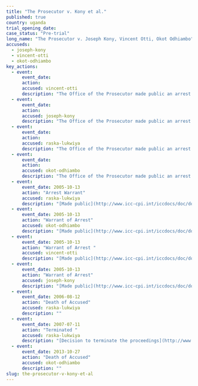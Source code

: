 ```yaml
---
title: "The Prosecutor v. Kony et al."
published: true
country: uganda
trial_opening_date:
case_status: "Pre-trial"
long_name: "The Prosecutor v. Joseph Kony, Vincent Otti, Okot Odhiambo"
accuseds:
  - joseph-kony
  - vincent-otti
  - okot-odhiambo
key_actions:
  - event:
      event_date:
      action:
      accused: vincent-otti
      description: "The Office of the Prosecutor made public an arrest warrant for Otti on October 13, 2005. Accused remains at-large but there are reports he is [deceased](http://www.haguejusticeportal.net/index.php?id=8194)."
  - event:
      event_date:
      action:
      accused: joseph-kony
      description: "The Office of the Prosecutor made public an arrest warrant for Kony on October 13, 2005. Accused remains [at-large.](http://www.theguardian.com/world/2014/nov/06/joseph-kony-hiding-sudan-border-report-lra)"
  - event:
      event_date:
      action:
      accused: raska-lukwiya
      description: "The Office of the Prosecutor made public an arrest warrant for Lukwiya on October 13, 2005. Following his death Pre-Trial Chamber II decided on July 11, 2007 to [terminate](https://www.icc-cpi.int/iccdocs/doc/doc297945.pdf) the proceedings against Raska Lukwiya, the warrant of arrest is rendered without effect therefore the name of Raska Lukwiya has been removed from the case."
  - event:
      event_date:
      action:
      accused: okot-odhiambo
      description: "The Office of the Prosecutor made public an arrest warrant for Odhiambo on October 13, 2005. On September 10, 2015, Pre-trial Chamber II [terminated](https://www.icc-cpi.int/en_menus/icc/situations%20and%20cases/situations/situation%20icc%200204/related%20cases/icc%200204%200105/court%20records/chambers/pre%20trial%20chamber%20ii/Pages/431.aspx) proceedings against the alleged Odhiambo following the forensic confirmation of his passing."
  - event:
      event_date: 2005-10-13
      action: "Arrest Warrant"
      accused: raska-lukwiya
      description: "[Made public](http://www.icc-cpi.int/iccdocs/doc/doc97193.pdf)"
  - event:
      event_date: 2005-10-13
      action: "Warrant of Arrest"
      accused: okot-odhiambo
      description: "[Made public](http://www.icc-cpi.int/iccdocs/doc/doc97197.pdf)"
  - event:
      event_date: 2005-10-13
      action: "Warrant of Arrest "
      accused: vincent-otti
      description: "[Made public](http://www.icc-cpi.int/iccdocs/doc/doc97189.pdf)"
  - event:
      event_date: 2005-10-13
      action: "Warrant of Arrest"
      accused: joseph-kony
      description: "[Made public](http://www.icc-cpi.int/iccdocs/doc/doc97185.pdf)"
  - event:
      event_date: 2006-08-12
      action: "Death of Accused"
      accused: raska-lukwiya
      description: ""
  - event:
      event_date: 2007-07-11
      action: "Terminated "
      accused: raska-lukwiya
      description: "[Decision to terminate the proceedings](http://www.icc-cpi.int/iccdocs/doc/doc297945.pdf)"
  - event:
      event_date: 2013-10-27
      action: "Death of Accused"
      accused: okot-odhiambo
      description: ""
slug: the-prosecutor-v-kony-et-al
---
```

